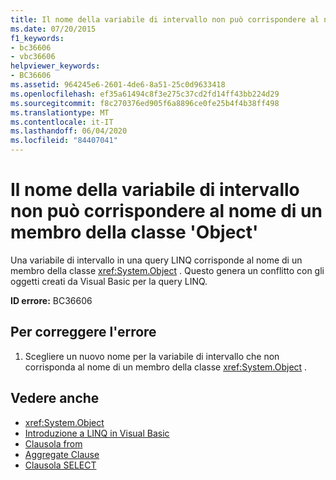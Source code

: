 ```yaml
---
title: Il nome della variabile di intervallo non può corrispondere al nome di un membro della classe 'Object'
ms.date: 07/20/2015
f1_keywords:
- bc36606
- vbc36606
helpviewer_keywords:
- BC36606
ms.assetid: 964245e6-2601-4de6-8a51-25c0d9633418
ms.openlocfilehash: ef35a61494c8f3e275c37cd2fd14ff43bb224d29
ms.sourcegitcommit: f8c270376ed905f6a8896ce0fe25b4f4b38ff498
ms.translationtype: MT
ms.contentlocale: it-IT
ms.lasthandoff: 06/04/2020
ms.locfileid: "84407041"
---
```

# <a name="range-variable-name-cannot-match-the-name-of-a-member-of-the-object-class"></a>Il nome della variabile di intervallo non può corrispondere al nome di un membro della classe 'Object'
Una variabile di intervallo in una query LINQ corrisponde al nome di un membro della classe <xref:System.Object> . Questo genera un conflitto con gli oggetti creati da Visual Basic per la query LINQ.  
  
 **ID errore:** BC36606  
  
## <a name="to-correct-this-error"></a>Per correggere l'errore  
  
1. Scegliere un nuovo nome per la variabile di intervallo che non corrisponda al nome di un membro della classe <xref:System.Object> .  
  
## <a name="see-also"></a>Vedere anche

- <xref:System.Object>
- [Introduzione a LINQ in Visual Basic](../programming-guide/language-features/linq/introduction-to-linq.md)
- [Clausola from](../language-reference/queries/from-clause.md)
- [Aggregate Clause](../language-reference/queries/aggregate-clause.md)
- [Clausola SELECT](../language-reference/queries/select-clause.md)
